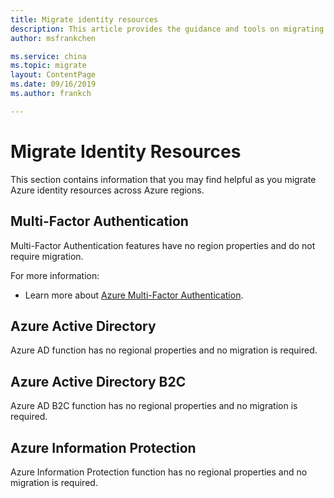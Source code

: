 ```yaml
---
title: Migrate identity resources
description: This article provides the guidance and tools on migrating identity resources.
author: msfrankchen

ms.service: china 
ms.topic: migrate
layout: ContentPage 
ms.date: 09/16/2019
ms.author: frankch

---
```



# Migrate Identity Resources

This section contains information that you may find helpful as you migrate Azure identity resources across Azure regions.

## Multi-Factor Authentication

Multi-Factor Authentication features have no region properties and do not require migration.

For more information: 
* Learn more about [Azure Multi-Factor Authentication](https://docs.azure.cn/active-directory/authentication/howto-mfa-getstarted).

## Azure Active Directory

Azure AD function has no regional properties and no migration is required.

## Azure Active Directory B2C

Azure AD B2C function has no regional properties and no migration is required.

## Azure Information Protection

Azure Information Protection function has no regional properties and no migration is required.

